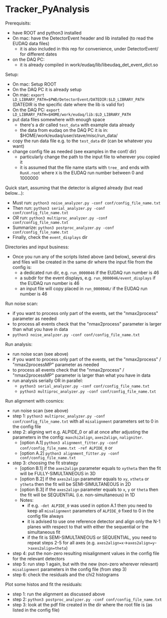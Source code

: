 # Tracker_PyAnalysis

Prerequisits:
- have ROOT and python3 installed
- On mac: have the DetectorEvent header and lib installed (to read the EUDAQ data files)
  - it is also included in this rep for convenience, under DetectorEvent/ for different dates
- on the DAQ PC:
  - it is already compiled in work/eudaq/lib/libeudaq_det_event_dict.so

Setup:
- On mac: Setup ROOT
- On the DAQ PC it is already setup
- On mac: `export LD_LIBRARY_PATH=$PWD/DetectorEvent/DATEDIR:$LD_LIBRARY_PATH` (DATEDIR is the specific date where the lib is valid for)
- On the DAQ PC: `export LD_LIBRARY_PATH=$HOME/work/eudaq/lib:$LD_LIBRARY_PATH`
- put data files somewhere with enough space
  - there's a dir called `test_data` with example data already
  - the data from eudaq on the DAQ PC it is in: $HOME/work/eudaq/user/stave/misc/run_data/
- copy the run data file e.g. to the `test_data` dir (can be whatever you want)
- change config file as needed (see examples in the conf/ dir)
  - particularly change the path to the input file to wherever you copied it
  - it is assumed that the file name starts with `tree_` and ends with `RunX.root` where `X` is the EUDAQ run number between 0 and 1000000

Quick start, assuming that the detector is aligned already (but read below...):
- Must run:  `python3 noise_analyzer.py -conf conf/config_file_name.txt`
- Then run:  `python3 serial_analyzer.py -conf conf/config_file_name.txt`
- *OR* run:  `python3 multiproc_analyzer.py -conf conf/config_file_name.txt`
- Summarize: `python3 postproc_analyzer.py -conf conf/config_file_name.txt`
- Finally, check the `event_displays` dir

Directories and input business:
- Once you run any of the scripts listed above (and below), several dirs and files will be created in the same dir where the input file from the config is:
  - a dedicated run dir, e.g. `run_0000046` if the EUDAQ run number is 46
  - a subdir for the event displays, e.g. `run_0000046/event_displays` if the EUDAQ run number is 46
  - an input file will copy placed in `run_0000046/` if the EUDAQ run number is 46

Run noise scan:
- if you want to process only part of the events, set the "nmax2process" parameter as needed
- to process all events check that the "nmax2process" parameter is larger than what you have in data
- `python3 noise_analyzer.py -conf conf/config_file_name.txt`

Run analysis:
- run noise scan (see above)
- if you want to process only part of the events, set the "nmax2process" / "nmax2processMP" parameter as needed
- to process all events check that the "nmax2process" / "nmax2processMP" parameter is larger than what you have in data
- run analysis serially OR in parallel:
  - `python3 serial_analyzer.py -conf conf/config_file_name.txt`
  - `python3 multiproc_analyzer.py -conf conf/config_file_name.txt`

Run alignment with cosmics:
- run noise scan (see above)
- step 1: `python3 multiproc_analyzer.py -conf conf/config_file_name.txt` with all `misalignment` parameters set to 0 in the config file
- step 2: aligning wrt e.g. ALPIDE_0 or all at once after adjusting the parameters in the config: `maxchi2align`, `axes2align`, `naligniter`.
  - [option A.1] `python3 alignment_fitter.py -conf conf/config_file_name.txt -ref ALPIDE_0` or
  - [option A.2] `python3 alignment_fitter.py -conf conf/config_file_name.txt`
- step 3: choosing the fit strategy
  - [option B.1] if the `axes2align` parameter equals to `xytheta` then the fit will be FULLY-SIMULTANEOUS in 3D
  - [option B.2] if the `axes2align` parameter equals to `xy`, `xtheta` or `ytheta` then the fit will be SEMI-SIMULTANEOUS in 2D
  - [option B.3] if the `axes2align` parameter equals to `x`, `y` or `theta` then the fit will be SEQUENTIAL (i.e. non-simultaneous) in 1D
  - Notes:
    - if e.g. `-det ALPIDE_0` was used in option A.1 then you need to keep all `misalignment` parameters of `ALPIDE_0` fixed to 0 in the config file always
	 - it is advised to use one reference detector and align only the N-1 planes with respect to that with either the sequential or the simultaneous fit
	 - if the fit is SEMI-SIMULTANEOUS or SEQUENTIAL, you need to repeat steps 2-5 for all axes (e.g. `axes2align=x`->`axes2align=y`->`axes2align=theta`)
- step 4: put the non-zero resulting misalignment values in the config file for the relevant detectors
- step 5: run step 1 again, but with the new (non-zero wherever relevant) `misalignment` parameters in the config file (from step 3)
- step 6: check the residuals and the chi2 histograms

Plot some histos and fit the residuals:
- step 1: run the alignment as discussed above
- step 2: `python3 postproc_analyzer.py -conf conf/config_file_name.txt`
- step 3: look at the pdf file created in the dir where the root file is (as listed in the config file)
